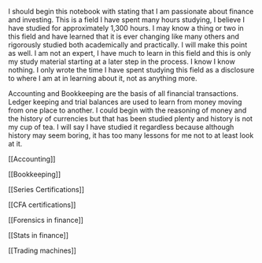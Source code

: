 
I should begin this notebook with stating that I am passionate about finance and investing. This is a field I have spent many hours studying, I believe I have studied for approximately 1,300 hours. I may know a thing or two in this field and have learned that it is ever changing like many others and rigorously studied both academically and practically. I will make this point as well. I am not an expert, I have much to learn in this field and this is only my study material starting at a later step in the process. I know I know nothing. I only wrote the time I have spent studying this field as a disclosure to where I am at in learning about it, not as anything more. 

Accounting and Bookkeeping are the basis of all financial transactions. Ledger keeping and trial balances are used to learn from money moving from one place to another. I could begin with the reasoning of money and the history of currencies but that has been studied plenty and history is not my cup of tea. I will say I have studied it regardless because although history may seem boring, it has too many lessons for me not to at least look at it. 

[[Accounting]]

[[Bookkeeping]]

[[Series Certifications]]

[[CFA certifications]]

[[Forensics in finance]]

[[Stats in finance]]

[[Trading machines]]
